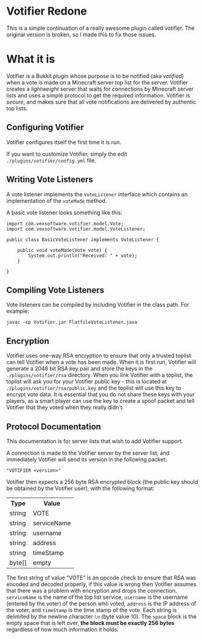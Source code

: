 # Votifier Redone

This is a simple continuation of a really awesome plugin called votifier. The original version is broken, so I made this to fix those issues.


# What it is

Votifier is a Bukkit plugin whose purpose is to be notified (aka *votified*) when a vote is made on a Minecraft server top list for the server.  Votifier creates a *lightweight* server that waits for connections by Minecraft server lists and uses a simple protocol to get the required information.  Votifier is *secure*, and makes sure that all vote notifications are delivered by authentic top lists.

## Configuring Votifier

Votifier configures itself the first time it is run.

If you want to customize Votifier, simply the edit `./plugins/votifier/config.yml` file.

## Writing Vote Listeners

A vote listener implements the `VoteListener` interface which contains an implementation of the `voteMade` method.

A basic vote listener looks something like this:

    import com.vexsoftware.votifier.model.Vote;
    import com.vexsoftware.votifier.model.VoteListener;

    public class BasicVoteListener implements VoteListener {

	    public void voteMade(Vote vote) {
		    System.out.println("Received: " + vote);
	    }

    }

## Compiling Vote Listeners

Vote listeners can be compiled by including Votifier in the class path. For example:

	javac -cp Votifier.jar FlatfileVoteListener.java

## Encryption

Votifier uses one-way RSA encryption to ensure that only a trusted toplist can tell Votifier when a vote has been made.  When it is first run, Votifier will generate a 2048 bit RSA key pair and store the keys in the `./plugins/votifier/rsa` directory.  When you link Votifier with a toplist, the toplist will ask you for your Votifier public key - this is located at `./plugins/votifier/rsa/public.key` and the toplist will use this key to encrypt vote data.  It is essential that you do not share these keys with your players, as a smart player can use the key to create a spoof packet and tell Votifier that they voted when they really didn't.

## Protocol Documentation

This documentation is for server lists that wish to add Votifier support.

A connection is made to the Votifier server by the server list, and immediately Votifier will send its version in the following packet:

	"VOTIFIER <version>"

Votifier then expects a 256 byte RSA encrypted block (the public key should be obtained by the Votifier user), with the following format:

<table>
  <tr>
	<th>Type</th>
	<th>Value</th>
  </tr>
  <tr>
	<td>string</td>
	<td>VOTE</td>
  </tr>
  <tr>
	<td>string</td>
	<td>serviceName</td>
  </tr>
  <tr>
	<td>string</td>
	<td>username</td>
  </tr>
  <tr>
	<td>string</td>
	<td>address</td>
  </tr>
  <tr>
	<td>string</td>
	<td>timeStamp</td>
  </tr>
  <tr>
	<td>byte[]</td>
	<td>empty</td>
  </tr>
</table>

The first string of value "VOTE" is an opcode check to ensure that RSA was encoded and decoded properly, if this value is wrong then Votifier assumes that there was a problem with encryption and drops the connection. `serviceName` is the name of the top list service, `username` is the username (entered by the voter) of the person who voted, `address` is the IP address of the voter, and `timeStamp` is the time stamp of the vote.  Each string is delimited by the newline character `\n` (byte value 10).  The `space` block is the empty space that is left over, **the block must be exactly 256 bytes** regardless of how much information it holds.
